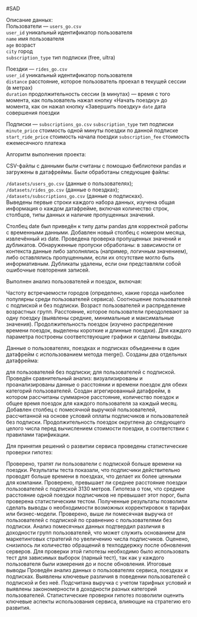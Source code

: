 #SAD

Описание данных:  
Пользователи — `users_go.csv`  
`user_id`	уникальный идентификатор пользователя  
`name`	имя пользователя  
`age`	возраст  
`city`	город  
`subscription_type`	тип подписки (free, ultra)  

Поездки — `rides_go.csv`  
`user_id`	уникальный идентификатор пользователя  
`distance`	расстояние, которое пользователь проехал в текущей сессии (в метрах)  
`duration`	продолжительность сессии (в минутах) — время с того момента, как пользователь нажал кнопку «Начать поездку» до момента, как он нажал кнопку «Завершить поездку»
`date` дата совершения поездки  

Подписки — `subscriptions_go.csv`
`subscription_type`	тип подписки
`minute_price`	стоимость одной минуты поездки по данной подписке
`start_ride_price`	стоимость начала поездки
`subscription_fee`	стоимость ежемесячного платежа

Алгоритм выполнения проекта:  

CSV-файлы с данными были считаны с помощью библиотеки pandas и загружены в датафреймы.
Были обработаны следующие файлы:  

`/datasets/users_go.csv` (данные о пользователях);  
`/datasets/rides_go.csv` (данные о поездках);  
`/datasets/subscriptions_go.csv` (данные о подписках).  
Выведены первые строки каждого набора данных, изучена общая информация о каждом датафрейме, включая количество строк, столбцов, типы данных и наличие пропущенных значений.

Столбец date был приведён к типу даты pandas для корректной работы с временными данными.
Добавлен новый столбец с номером месяца, извлечённый из date.
Проведена проверка пропущенных значений и дубликатов. Обнаруженные пропуски обработаны: в зависимости от контекста данные либо заполнялись (например, логичным значением), либо оставлялись пропущенными, если их отсутствие могло быть информативным.
Дубликаты удалены, если они представляли собой ошибочные повторения записей.

Выполнен анализ пользователей и поездок, включая:

Частоту встречаемости городов (определено, какие города наиболее популярны среди пользователей сервиса).
Соотношение пользователей с подпиской и без подписки.
Возраст пользователей и распределение возрастных групп.
Расстояние, которое пользователи преодолевают за одну поездку (выявлены средние, минимальные и максимальные значения).
Продолжительность поездок (изучено распределение времени поездок, выделены короткие и длинные поездки).
Для каждого параметра построены соответствующие графики и сделаны выводы.

Данные о пользователях, поездках и подписках объединены в один датафрейм с использованием метода merge().
Созданы два отдельных датафрейма:

для пользователей без подписки;
для пользователей с подпиской.
Проведён сравнительный анализ: визуализированы и проанализированы данные о расстоянии и времени поездок для обеих категорий пользователей.
Создан агрегированный датафрейм, в котором рассчитаны суммарное расстояние, количество поездок и общее время поездок для каждого пользователя за каждый месяц.
Добавлен столбец с помесячной выручкой пользователей, рассчитанной на основе условий оплаты подписчиков и пользователей без подписки.
Продолжительность поездок округлена до следующего целого числа перед вычислением стоимости поездки, в соответствии с правилами тарификации.

Для принятия решений о развитии сервиса проведены статистические проверки гипотез:

Проверено, тратят ли пользователи с подпиской больше времени на поездки. Результаты теста показали, что подписчики действительно проводят больше времени в поездках, что делает их более ценными для компании.
Проверено, превышает ли среднее расстояние поездки пользователей с подпиской 3130 метров. Гипотеза о том, что среднее расстояние одной поездки подписчиков не превышает этот порог, была проверена статистическим тестом. Полученные результаты позволили сделать выводы о необходимости возможных корректировок в тарифах или бизнес-модели.
Проверено, выше ли помесячная выручка от пользователей с подпиской по сравнению с пользователями без подписки. Анализ помесячных данных подтвердил различия в доходности групп пользователей, что может служить основанием для маркетинговых стратегий по увеличению числа подписчиков.
Оценено, снизилось ли количество обращений в техподдержку после обновления серверов. Для проверки этой гипотезы необходимо было использовать тест для зависимых выборок (парный тест), так как у каждого пользователя были измерения до и после обновления.
Итоговые выводы
Проведён анализ данных о пользователях сервиса, поездках и подписках.
Выявлены ключевые различия в поведении пользователей с подпиской и без неё.
Подсчитана выручка с учетом тарифных условий и выявлены закономерности в доходности разных категорий пользователей.
Статистические проверки гипотез позволили оценить ключевые аспекты использования сервиса, влияющие на стратегию его развития.